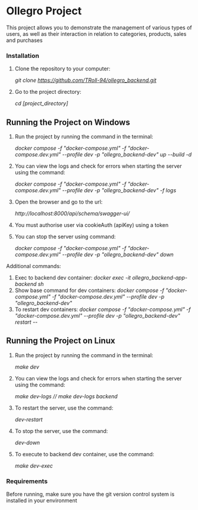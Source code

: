 # Ollegro Project

This project allows you to demonstrate the management of various types of users, as well as their interaction in relation to categories, products, sales and purchases

### Installation

1. Clone the repository to your computer:

   *git clone https://github.com/TRoll-94/ollegro_backend.git*
2. Go to the project directory:

   *cd [project_directory]*

## Running the Project on Windows

1. Run the project by running the command in the terminal:

   *docker compose -f "docker-compose.yml" -f "docker-compose.dev.yml" --profile dev -p "ollegro_backend-dev" up --build -d*
2. You can view the logs and check for errors when starting the server using the command:

    *docker compose -f "docker-compose.yml" -f "docker-compose.dev.yml" --profile dev -p "ollegro_backend-dev" -f logs*
3. Open the browser and go to the url:

   *http://localhost:8000/api/schema/swagger-ui/*
4. You must authorise user via cookieAuth (apiKey) using a token
5. You can stop the server using command:
 
   *docker compose -f "docker-compose.yml" -f "docker-compose.dev.yml" --profile dev -p "ollegro_backend-dev" down*

Additional commands:
1. Exec to backend dev container:
    *docker exec -it ollegro_backend-app-backend sh*
2. Show base command for dev containers:
    *docker compose -f "docker-compose.yml" -f "docker-compose.dev.yml" --profile dev -p "ollegro_backend-dev"*
3. To restart dev containers:
    *docker compose -f "docker-compose.yml" -f "docker-compose.dev.yml" --profile dev -p "ollegro_backend-dev" restart*
--

## Running the Project on Linux
1. Run the project by running the command in the terminal:

   *make dev*
2. You can view the logs and check for errors when starting the server using the command:

   *make dev-logs // make dev-logs backend*
3. To restart the server, use the command:

   *dev-restart*
4. To stop the server, use the command:

   *dev-down*
5. To execute to backend dev container, use the command:

   *make dev-exec*

### Requirements

Before running, make sure you have the git version control system is installed in your environment


